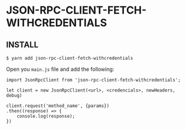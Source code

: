 # JSON-RPC-CLIENT-FETCH-WITHCREDENTIALS

## INSTALL

```
$ yarn add json-rpc-client-fetch-withcredentials
```

Open you `main.js` file and add the following:

```
import JsonRpcClient from 'json-rpc-client-fetch-withcredentials';

let client = new JsonRpcClient(<url>, <credencials>, newHeaders, debug)

client.request('method_name', {params})
.then((response) => {
    console.log(response);
})
```
